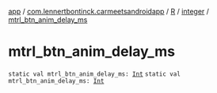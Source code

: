 [app](../../../index.md) / [com.lennertbontinck.carmeetsandroidapp](../../index.md) / [R](../index.md) / [integer](index.md) / [mtrl_btn_anim_delay_ms](./mtrl_btn_anim_delay_ms.md)

# mtrl_btn_anim_delay_ms

`static val mtrl_btn_anim_delay_ms: `[`Int`](https://kotlinlang.org/api/latest/jvm/stdlib/kotlin/-int/index.html)
`static val mtrl_btn_anim_delay_ms: `[`Int`](https://kotlinlang.org/api/latest/jvm/stdlib/kotlin/-int/index.html)